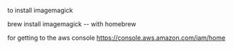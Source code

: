 to install imagemagick

brew install imagemagick -- with homebrew

for getting to the aws console
https://console.aws.amazon.com/iam/home